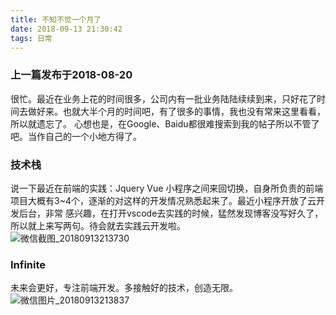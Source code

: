 ```yaml
---
title: 不知不觉一个月了
date: 2018-09-13 21:30:42
tags: 日常
---
```

### 上一篇发布于2018-08-20 
很忙。最近在业务上花的时间很多，公司内有一批业务陆陆续续到来，只好花了时间去做好来。也就大半个月的时间吧，有了很多的事情，我也没有常来这里看看，所以就遗忘了。
心想也是，在Google、Baidu都很难搜索到我的帖子所以不管了吧。当作自己的一个小地方得了。
<!--more-->
### 技术栈
说一下最近在前端的实践：Jquery Vue 小程序之间来回切换，自身所负责的前端项目大概有3~4个，逐渐的对这样的开发情况熟悉起来了。最近小程序开放了云开发后台，非常
感兴趣，在打开vscode去实践的时候，猛然发现博客没写好久了，所以就上来写两句。待会就去实践云开发啦。  
![微信截图_20180913213730](http://p7b9iw239.bkt.clouddn.com/微信截图_20180913213730.png)

### Infinite
未来会更好，专注前端开发。多接触好的技术，创造无限。
![微信图片_20180913213837](http://p7b9iw239.bkt.clouddn.com/微信图片_20180913213837.jpg)